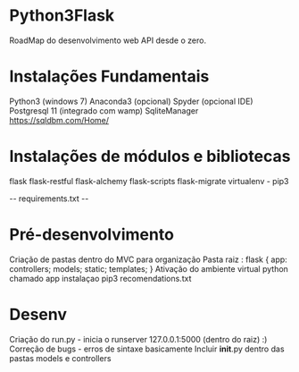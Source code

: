 # Python3Flask
RoadMap do desenvolvimento web API desde o zero. 

# Instalações Fundamentais
Python3 (windows 7)
Anaconda3 (opcional)
Spyder (opcional IDE)
Postgresql 11 (integrado com wamp) 
SqliteManager
https://sqldbm.com/Home/
# Instalações de módulos e bibliotecas 
flask
flask-restful
flask-alchemy 
flask-scripts
flask-migrate
virtualenv - pip3 

-- requirements.txt --

# Pré-desenvolvimento
Criação de pastas dentro do MVC para organização 
Pasta raiz : flask {
                      app: 
                        controllers; 
                        models;
                        static; 
                        templates;
                    }
Ativação do ambiente virtual python chamado app 
instalaçao pip3 recomendations.txt 

# Desenv
Criação do run.py - inicia o runserver 127.0.0.1:5000 (dentro do raiz) 
:) Correção de bugs - erros de sintaxe basicamente 
Incluir __init__.py dentro das pastas models e controllers 


                       
